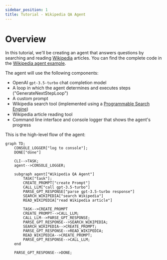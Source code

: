```yaml
---
sidebar_position: 1
title: Tutorial - Wikipedia QA Agent
---
```


# Overview

In this tutorial, we'll be creating an agent that answers questions by searching and reading [Wikipedia](https://www.wikipedia.org/) articles.
You can find the complete code in the [Wikipedia agent example](https://github.com/lgrammel/js-agent/tree/main/examples/wikipedia).

The agent will use the following components:

- OpenAI `gpt-3.5-turbo` chat completion model
- A loop in which the agent determines and executes steps ("GenerateNextStepLoop")
- A custom prompt
- Wikipedia search tool (implemented using a [Programmable Search Engine](https://programmablesearchengine.google.com/))
- Wikipedia article reading tool
- Command line interface and console logger that shows the agent's progress

This is the high-level flow of the agent:

```mermaid
graph TD;
    CONSOLE_LOGGER["log to console"];
    DONE["done"]

    CLI-->TASK;
    agent-->CONSOLE_LOGGER;

    subgraph agent["Wikipedia QA Agent"]
        TASK["task"];
        CREATE_PROMPT["create Prompt"]
        CALL_LLM["call gpt-3.5-turbo"]
        PARSE_GPT_RESPONSE["parse gpt-3.5-turbo response"]
        SEARCH_WIKIPEDIA["search Wikipedia"]
        READ_WIKIPEDIA["read Wikipedia article"]

        TASK-->CREATE_PROMPT
        CREATE_PROMPT-->CALL_LLM;
        CALL_LLM-->PARSE_GPT_RESPONSE;
        PARSE_GPT_RESPONSE-->SEARCH_WIKIPEDIA;
        SEARCH_WIKIPEDIA-->CREATE_PROMPT;
        PARSE_GPT_RESPONSE-->READ_WIKIPEDIA;
        READ_WIKIPEDIA-->CREATE_PROMPT;
        PARSE_GPT_RESPONSE-->CALL_LLM;
    end

    PARSE_GPT_RESPONSE-->DONE;
```

